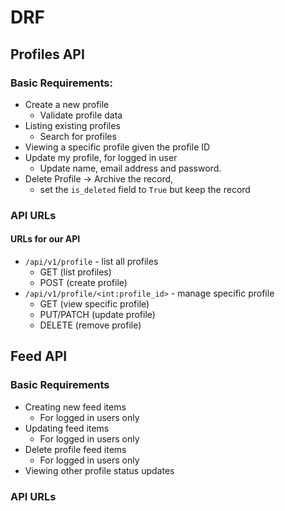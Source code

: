 # DRF

## Profiles API

### Basic Requirements:

- Create a new profile
  - Validate profile data
- Listing existing profiles
  - Search for profiles
- Viewing a specific profile given the profile ID
- Update my profile, for logged in user
  - Update name, email address and password.
- Delete Profile -> Archive the record,
  - set the `is_deleted` field to `True` but keep the record

### API URLs

#### URLs for our API

- `/api/v1/profile` - list all profiles
  - GET (list profiles)
  - POST (create profile)
- `/api/v1/profile/<int:profile_id>` - manage specific profile
  - GET (view specific profile)
  - PUT/PATCH (update profile)
  - DELETE (remove profile)

## Feed API
### Basic Requirements
- Creating  new feed items
  - For logged in users only
- Updating feed items
  - For logged in users only
- Delete profile feed items
  - For logged in users only
- Viewing other profile status updates

### API URLs
